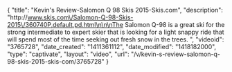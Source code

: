 {
    "title": "Kevin's Review-Salomon Q 98 Skis 2015-Skis.com",
    "description": "http:\/\/www.skis.com\/Salomon-Q-98-Skis-2015\/360740P,default,pd.html\n\n\nThe Salomon Q-98 is a great ski for the strong intermediate to expert skier that is looking for a light snappy ride that will spend most of the time seeking out fresh snow in the trees. ",
    "videoid": "3765728",
    "date_created": "1411361112",
    "date_modified": "1418182000",
    "type": "captivate",
    "layout": "video",
    "url": "\/v\/kevin-s-review-salomon-q-98-skis-2015-skis-com\/3765728"
}